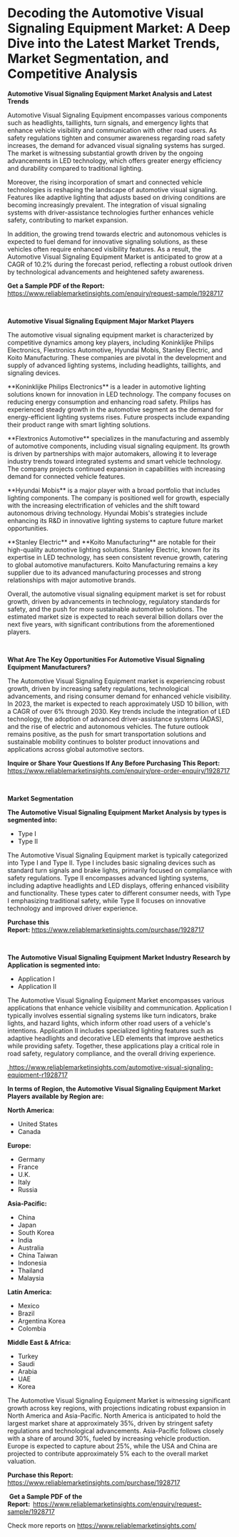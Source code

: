<p><h1>Decoding the Automotive Visual Signaling Equipment Market: A Deep Dive into the Latest Market Trends, Market Segmentation, and Competitive Analysis</h1></p><p><strong>Automotive Visual Signaling Equipment Market Analysis and Latest Trends</strong></p>
<p><p>Automotive Visual Signaling Equipment encompasses various components such as headlights, taillights, turn signals, and emergency lights that enhance vehicle visibility and communication with other road users. As safety regulations tighten and consumer awareness regarding road safety increases, the demand for advanced visual signaling systems has surged. The market is witnessing substantial growth driven by the ongoing advancements in LED technology, which offers greater energy efficiency and durability compared to traditional lighting.</p><p>Moreover, the rising incorporation of smart and connected vehicle technologies is reshaping the landscape of automotive visual signaling. Features like adaptive lighting that adjusts based on driving conditions are becoming increasingly prevalent. The integration of visual signaling systems with driver-assistance technologies further enhances vehicle safety, contributing to market expansion.</p><p>In addition, the growing trend towards electric and autonomous vehicles is expected to fuel demand for innovative signaling solutions, as these vehicles often require enhanced visibility features. As a result, the Automotive Visual Signaling Equipment Market is anticipated to grow at a CAGR of 10.2% during the forecast period, reflecting a robust outlook driven by technological advancements and heightened safety awareness.</p></p>
<p><strong>Get a Sample PDF of the Report:&nbsp;</strong> <a href="https://www.reliablemarketinsights.com/enquiry/request-sample/1928717?utm_campaign=1887&utm_medium=2&utm_source=Github&utm_content=ia&utm_term=16012025&utm_id=automotive-visual-signaling-equipment">https://www.reliablemarketinsights.com/enquiry/request-sample/1928717</a></p>
<p>&nbsp;</p>
<p><strong>Automotive Visual Signaling Equipment Major Market Players</strong></p>
<p><p>The automotive visual signaling equipment market is characterized by competitive dynamics among key players, including Koninklijke Philips Electronics, Flextronics Automotive, Hyundai Mobis, Stanley Electric, and Koito Manufacturing. These companies are pivotal in the development and supply of advanced lighting systems, including headlights, taillights, and signaling devices.</p><p>**Koninklijke Philips Electronics** is a leader in automotive lighting solutions known for innovation in LED technology. The company focuses on reducing energy consumption and enhancing road safety. Philips has experienced steady growth in the automotive segment as the demand for energy-efficient lighting systems rises. Future prospects include expanding their product range with smart lighting solutions.</p><p>**Flextronics Automotive** specializes in the manufacturing and assembly of automotive components, including visual signaling equipment. Its growth is driven by partnerships with major automakers, allowing it to leverage industry trends toward integrated systems and smart vehicle technology. The company projects continued expansion in capabilities with increasing demand for connected vehicle features.</p><p>**Hyundai Mobis** is a major player with a broad portfolio that includes lighting components. The company is positioned well for growth, especially with the increasing electrification of vehicles and the shift toward autonomous driving technology. Hyundai Mobis's strategies include enhancing its R&D in innovative lighting systems to capture future market opportunities.</p><p>**Stanley Electric** and **Koito Manufacturing** are notable for their high-quality automotive lighting solutions. Stanley Electric, known for its expertise in LED technology, has seen consistent revenue growth, catering to global automotive manufacturers. Koito Manufacturing remains a key supplier due to its advanced manufacturing processes and strong relationships with major automotive brands.</p><p>Overall, the automotive visual signaling equipment market is set for robust growth, driven by advancements in technology, regulatory standards for safety, and the push for more sustainable automotive solutions. The estimated market size is expected to reach several billion dollars over the next five years, with significant contributions from the aforementioned players.</p></p>
<p>&nbsp;</p>
<p><strong>What Are The Key Opportunities For Automotive Visual Signaling Equipment Manufacturers?</strong></p>
<p><p>The Automotive Visual Signaling Equipment market is experiencing robust growth, driven by increasing safety regulations, technological advancements, and rising consumer demand for enhanced vehicle visibility. In 2023, the market is expected to reach approximately USD 10 billion, with a CAGR of over 6% through 2030. Key trends include the integration of LED technology, the adoption of advanced driver-assistance systems (ADAS), and the rise of electric and autonomous vehicles. The future outlook remains positive, as the push for smart transportation solutions and sustainable mobility continues to bolster product innovations and applications across global automotive sectors.</p></p>
<p><strong>Inquire or Share Your Questions If Any Before Purchasing This Report:</strong> <a href="https://www.reliablemarketinsights.com/enquiry/pre-order-enquiry/1928717?utm_campaign=1887&utm_medium=2&utm_source=Github&utm_content=ia&utm_term=16012025&utm_id=automotive-visual-signaling-equipment">https://www.reliablemarketinsights.com/enquiry/pre-order-enquiry/1928717</a></p>
<p>&nbsp;</p>
<p><strong>Market Segmentation</strong></p>
<p><strong>The Automotive Visual Signaling Equipment Market Analysis by types is segmented into:</strong></p>
<p><ul><li>Type I</li><li>Type II</li></ul></p>
<p><p>The Automotive Visual Signaling Equipment market is typically categorized into Type I and Type II. Type I includes basic signaling devices such as standard turn signals and brake lights, primarily focused on compliance with safety regulations. Type II encompasses advanced lighting systems, including adaptive headlights and LED displays, offering enhanced visibility and functionality. These types cater to different consumer needs, with Type I emphasizing traditional safety, while Type II focuses on innovative technology and improved driver experience.</p></p>
<p><strong>Purchase this Report:&nbsp;</strong><a href="https://www.reliablemarketinsights.com/purchase/1928717?utm_campaign=1887&utm_medium=2&utm_source=Github&utm_content=ia&utm_term=16012025&utm_id=automotive-visual-signaling-equipment">https://www.reliablemarketinsights.com/purchase/1928717</a></p>
<p>&nbsp;</p>
<p><strong>The Automotive Visual Signaling Equipment Market Industry Research by Application is segmented into:</strong></p>
<p><ul><li>Application I</li><li>Application II</li></ul></p>
<p><p>The Automotive Visual Signaling Equipment Market encompasses various applications that enhance vehicle visibility and communication. Application I typically involves essential signaling systems like turn indicators, brake lights, and hazard lights, which inform other road users of a vehicle's intentions. Application II includes specialized lighting features such as adaptive headlights and decorative LED elements that improve aesthetics while providing safety. Together, these applications play a critical role in road safety, regulatory compliance, and the overall driving experience.</p></p>
<p><a href="https://www.reliablemarketinsights.com/automotive-visual-signaling-equipment-r1928717?utm_campaign=1887&utm_medium=2&utm_source=Github&utm_content=ia&utm_term=16012025&utm_id=automotive-visual-signaling-equipment">&nbsp;https://www.reliablemarketinsights.com/automotive-visual-signaling-equipment-r1928717</a></p>
<p><strong>In terms of Region, the Automotive Visual Signaling Equipment Market Players available by Region are:</strong></p>
<p>
    <p> <strong> North America: </strong>
        <ul>
            <li>United States</li>
            <li>Canada</li>
        </ul>
        </p> 
    <p> <strong> Europe: </strong>
        <ul>
            <li>Germany</li>
            <li>France</li>
            <li>U.K.</li>
            <li>Italy</li>
            <li>Russia</li>
        </ul>
        </p> 
    <p> <strong> Asia-Pacific: </strong>
        <ul>
            <li>China</li>
            <li>Japan</li>
            <li>South Korea</li>
            <li>India</li>
            <li>Australia</li>
            <li>China Taiwan</li>
            <li>Indonesia</li>
            <li>Thailand</li>
            <li>Malaysia</li>
        </ul>
        </p> 
    <p> <strong> Latin America: </strong>
        <ul>
            <li>Mexico</li>
            <li>Brazil</li>
            <li>Argentina Korea</li>
            <li>Colombia</li>
        </ul>
        </p> 
    <p> <strong> Middle East & Africa: </strong>
        <ul>
            <li>Turkey</li>
            <li>Saudi</li>
            <li>Arabia</li>
            <li>UAE</li>
            <li>Korea</li>
        </ul>
    </p>
    </p>
<p><p>The Automotive Visual Signaling Equipment Market is witnessing significant growth across key regions, with projections indicating robust expansion in North America and Asia-Pacific. North America is anticipated to hold the largest market share at approximately 35%, driven by stringent safety regulations and technological advancements. Asia-Pacific follows closely with a share of around 30%, fueled by increasing vehicle production. Europe is expected to capture about 25%, while the USA and China are projected to contribute approximately 5% each to the overall market valuation.</p></p>
<p><strong>Purchase this Report: </strong><a href="https://www.reliablemarketinsights.com/purchase/1928717?utm_campaign=1887&utm_medium=2&utm_source=Github&utm_content=ia&utm_term=16012025&utm_id=automotive-visual-signaling-equipment">https://www.reliablemarketinsights.com/purchase/1928717</a></p>
<p>&nbsp;<strong>Get a Sample PDF of the Report:&nbsp;&nbsp;</strong><a href="https://www.reliablemarketinsights.com/enquiry/request-sample/1928717?utm_campaign=1887&utm_medium=2&utm_source=Github&utm_content=ia&utm_term=16012025&utm_id=automotive-visual-signaling-equipment">https://www.reliablemarketinsights.com/enquiry/request-sample/1928717</a></p>
<p><strong></strong></p>
<p>Check more reports on <a href="https://www.reliablemarketinsights.com/?utm_campaign=1887&utm_medium=2&utm_source=Github&utm_content=ia&utm_term=16012025&utm_id=automotive-visual-signaling-equipment">https://www.reliablemarketinsights.com/</a></p>